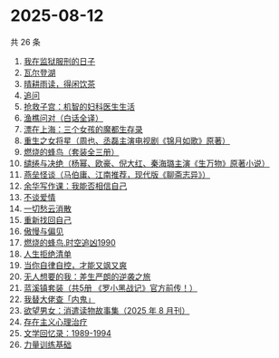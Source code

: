 # 2025-08-12

共 26 条

<!-- BEGIN WEREAD -->
<!-- 最后更新时间 2025-08-12 16:35:43 +0800 -->
1. [我在监狱服刑的日子](https://weread.qq.com/web/bookDetail/e4932260813aba336g01118d)
1. [瓦尔登湖](https://weread.qq.com/web/bookDetail/4ad32b30813aba337g0138ea)
1. [晴耕雨读，得闲饮茶](https://weread.qq.com/web/bookDetail/e39320b0813ab8447g0133f8)
1. [追问](https://weread.qq.com/web/bookDetail/e7b322705d0e04e7b85e068)
1. [抢救子宫：机智的妇科医生生活](https://weread.qq.com/web/bookDetail/6ab325f0813aba39eg010162)
1. [渔樵问对（白话全译）](https://weread.qq.com/web/bookDetail/41532b40813aba3a3g019304)
1. [漂在上海：三个女孩的魔都生存录](https://weread.qq.com/web/bookDetail/dd2325a0813aba364g0129fc)
1. [重生之女将星（周也、丞磊主演电视剧《锦月如歌》原著）](https://weread.qq.com/web/bookDetail/4a7325e0717e768a4a72aef)
1. [燃烧的蜂鸟（套装全三册）](https://weread.qq.com/web/bookDetail/48a32180813aba330g011ad1)
1. [缱绻与决绝（杨幂、欧豪、倪大红、秦海璐主演《生万物》原著小说）](https://weread.qq.com/web/bookDetail/d6f320605bf576d6f394eec)
1. [燕垒怪谈（马伯庸、江南推荐，现代版《聊斋志异》）](https://weread.qq.com/web/bookDetail/29a320e0813aba32fg016fb3)
1. [余华写作课：我能否相信自己](https://weread.qq.com/web/bookDetail/e2632530813aba3b5g015b5b)
1. [不谈爱情](https://weread.qq.com/web/bookDetail/8ab32a30813aba213g01782e)
1. [一切愁云消散](https://weread.qq.com/web/bookDetail/d9232980813aba15cg019ab1)
1. [重新找回自己](https://weread.qq.com/web/bookDetail/82832e40813ab8796g010006)
1. [傲慢与偏见](https://weread.qq.com/web/bookDetail/4e132950813aba112g01191f)
1. [燃烧的蜂鸟.时空追凶1990](https://weread.qq.com/web/bookDetail/80132030813aba32fg018dd6)
1. [人生拒绝清单](https://weread.qq.com/web/bookDetail/dc732740813ab9f00g0145b0)
1. [当你自律自控，才能又飒又爽](https://weread.qq.com/web/bookDetail/88432b20813ab7fa4g010f4b)
1. [无人想要的我：差生严朗的逆袭之旅](https://weread.qq.com/web/bookDetail/d4932dd0813ab9943g0195dd)
1. [蓝溪镇套装（共5册  《罗小黑战记》官方前传！）](https://weread.qq.com/web/bookDetail/051321e0813ab7c85g0149bc)
1. [我替大佬查「内鬼」](https://weread.qq.com/web/bookDetail/9f832df0813aba2fcg0127d9)
1. [欲望男女：消遣读物故事集（2025 年 8 月刊）](https://weread.qq.com/web/bookDetail/a81322d0813aba32ag0106d8)
1. [存在主义心理治疗](https://weread.qq.com/web/bookDetail/538320a0813ab83e4g01836b)
1. [文学回忆录：1989-1994](https://weread.qq.com/web/bookDetail/abd3285071f6e46fabd185f)
1. [力量训练基础](https://weread.qq.com/web/bookDetail/f7732e0071cc8a26f773065)
<!-- END WEREAD -->
